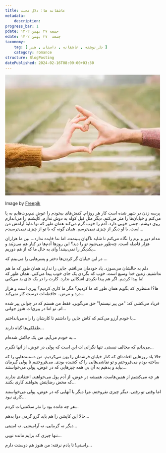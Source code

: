 ```yaml
---
title: عاشقانه ها؛ دلال محبت
metadata: 
    description: 
progress_bar: 1
pdate: جمعه ۲۷ بهمن ۱۴۰۲
edate: جمعه  ۲۷ بهمن ۱۴۰۲    
taxonomy: 
    tag: [ دل_نوشته , عاشقانه , داستان , هنر ]
    category: romance
structure: BlogPosting
datePublished: 2024-02-16T08:00:00+03:30
---
```

![ من هنوز تو را دوست دارم ](joyful-young-couple-showing-heart-sign_23-2148215596.webp?classes=center&loading=lazy)
<div class="align-center">
Image by <a href="https://www.freepik.com/free-photo/joyful-young-couple-showing-heart-sign_4989716.htm#page=2&query=distance%20love&position=0&from_view=search&track=ais&uuid=21b757ec-6422-4b08-8914-140b1c27840c">Freepik</a>
</div>

پرسه زدن در شهر شده است کار هر روز‌ام. کفش‌های بیخودم را عوض نیم‌بوت‌هایم به پا می‌کنم و خیابان‌ها را متر می‌کنم. دیگر مثل قبل کوله به دوش ندارم. کاپشنم را می‌اندازم روی دوشم. جنس خوبی دارد. آدم را خوب گرم می‌کند همان طور که تو! مایهٔ آرامش من است. با او دیگر از چیزی نمی‌ترسم. همان گونه که با تو از چیزی نمی‌ترسیدم...

مدام دور و برم را نگاه می‌کنم تا شاید ناگهان ببینمت. اما نه! فایده ندارد... بین ما هزاران هزار فاصله است. چه‌طور می‌شود تو را دید؟ این روزها آدم‌ها در کنار هم می‌زیَند و یکدیگر را نمی‌بینند! وای به حال ما که از هم دوریم... 

در این خیابان گز کردن‌ها دختر‌ و پسرهایی را می‌بینم که ...

دلم به حالشان می‌سوزد. یاد خودمان می‌افتم. جایی را ندارند همان طور که ما هم نداشتیم. زمین خدا وسیع است. خوب که بگردی یک جای خوب پیدا می‌کنی. همان طور که ما پیدا کردیم. اگر هم پیدا نکردی اشکالی ندارد. کارت را در یک جای بد می‌کنی!

ها؟! منتظری که بگویم همان طور که ما کردیم؟ مگر ما کاری کردیم؟ پیری است و هزار درد و مرض.. حافظه‌ات درست کار نمی‌کند...

فریاد می‌کشی که: "من پیر نیستم!" حق می‌گویی. فقط من هستم که در جوانی پیر شده ام. تو اما در پیری‌ات هنوز جوانی...

با خودم آرزو می‌کنم که کاش جایی را داشتم تا کارشان را راه می‌انداختم...

طفلکی‌ها گناه دارند...

به خودم می‌آیم. من یک جاکش شده‌ام...

می‌دانم که مخالف نیستی. تنها نگرانی‌ات این است که پولی در عوض، از آنها نگیرم...

حالا یاد روزهایی افتاده‌ای که کنار خیابان فرشمان را پهن می‌کردیم. من دستبندهایی را که ساخته بودم می‌فروختم و تو نقاشی‌هایی را که کشیده بودی. می‌فروختیم تا پولی گیرمان بیاید و بدهیم به آن بی همه چیزهایی که در عوض، پولی می‌خواستند...

هر چه می‌کشیم از همین‌هاست. همیشه در عوض، از آدم پول می‌خواهند. اعتقادی ندارند که محض رضایتش بخواهند کاری بکنند...

اما وقتی تو رفتی، دیگر چیزی نفروختم. مرا دیگر با آنهایی که در عوض، پولی می‌خواستند کاری نبود...

هر چه مانده بود را  نذر سلامتی‌ات کردم...

حالا این کاپشن را هم باید گرو گرمی دوا بدهم...

دیگر نه گرمایی، نه آرامیشی، نه امنیتی...

تنها چیزی که برایم مانده تویی...

راستی! تا یادم نرفته: من هنوز هم دوستت دارم...
